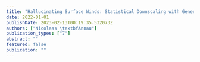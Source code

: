```yaml
---
title: "Hallucinating Surface Winds: Statistical Downscaling with Generative Adversarial Networks to Convection Permitting Scales"
date: 2022-01-01
publishDate: 2023-02-13T00:19:35.532073Z
authors: ["Nicolaas \textbfAnnau"]
publication_types: ["7"]
abstract: ""
featured: false
publication: ""
---
```


